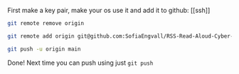
First make a key pair, make your os use it and add it to github: [[ssh]]

```sh
git remote remove origin
```

```sh
git remote add origin git@github.com:SofiaEngvall/RSS-Read-Aloud-Cyber-News-Reader.git
```

```sh
git push -u origin main
```

Done! Next time you can push using just `git push`

